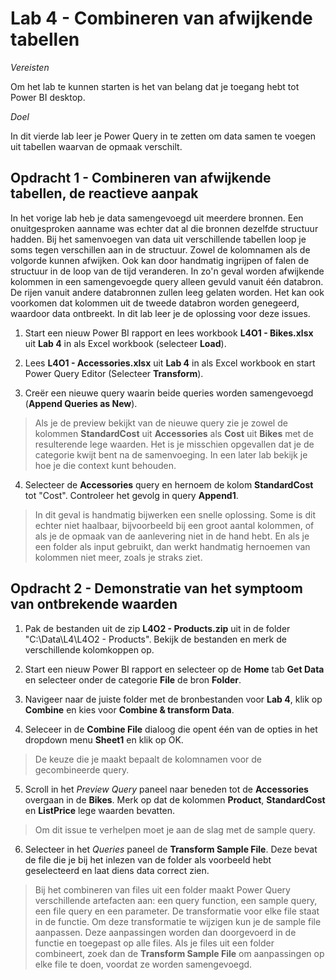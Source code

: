 # Lab 4 - Combineren van afwijkende tabellen

*Vereisten*

Om het lab te kunnen starten is het van belang dat je toegang hebt tot Power BI desktop.

*Doel*

In dit vierde lab leer je Power Query in te zetten om data samen te voegen uit tabellen waarvan de opmaak verschilt.

## Opdracht 1 - Combineren van afwijkende tabellen, de reactieve aanpak

In het vorige lab heb je data samengevoegd uit meerdere bronnen. 
Een onuitgesproken aanname was echter dat al die bronnen dezelfde structuur hadden.
Bij het samenvoegen van data uit verschillende tabellen loop je soms tegen verschillen aan in de structuur. 
Zowel de kolomnamen als de volgorde kunnen afwijken.
Ook kan door handmatig ingrijpen of falen de structuur in de loop van de tijd veranderen.
In zo'n geval worden afwijkende kolommen in een samengevoegde query alleen gevuld vanuit één databron.
De rijen vanuit andere databronnen zullen leeg gelaten worden.
Het kan ook voorkomen dat kolommen uit de tweede databron worden genegeerd, waardoor data ontbreekt.
In dit lab leer je de oplossing voor deze issues.


1. Start een nieuw Power BI rapport en lees workbook **L4O1 - Bikes.xlsx** uit **Lab 4** in als Excel workbook (selecteer **Load**).

2. Lees **L4O1 - Accessories.xlsx** uit **Lab 4** in als Excel workbook en start Power Query Editor (Selecteer **Transform**).

3. Creër een nieuwe query waarin beide queries worden samengevoegd (**Append Queries as New**).

> Als je de preview bekijkt van de nieuwe query zie je zowel de kolommen **StandardCost** uit **Accessories** als **Cost** uit **Bikes** met de resulterende lege waarden.
> Het is je misschien opgevallen dat je de categorie kwijt bent na de samenvoeging. 
> In een later lab bekijk je hoe je die context kunt behouden.

4. Selecteer de **Accessories** query en hernoem de kolom **StandardCost** tot "Cost". Controleer het gevolg in query **Append1**.

> In dit geval is handmatig bijwerken een snelle oplossing. 
> Some is dit echter niet haalbaar, bijvoorbeeld bij een groot aantal kolommen, of als je de opmaak van de aanlevering niet in de hand hebt. 
> En als je een folder als input gebruikt, dan werkt handmatig hernoemen van kolommen niet meer, zoals je straks ziet.

## Opdracht 2 - Demonstratie van het symptoom van ontbrekende waarden

1. Pak de bestanden uit de zip **L4O2 - Products.zip** uit in de folder "C:\Data\L4\L4O2 - Products\". Bekijk de bestanden en merk de verschillende kolomkoppen op.

2. Start een nieuw Power BI rapport en selecteer op de **Home** tab **Get Data** en selecteer onder de categorie **File** de bron **Folder**.

3. Navigeer naar de juiste folder met de bronbestanden voor **Lab 4**, klik op **Combine** en kies voor **Combine & transform Data**.

4. Seleceer in de **Combine File** dialoog die opent één van de opties in het dropdown menu **Sheet1** en klik op OK.

> De keuze die je maakt bepaalt de kolomnamen voor de gecombineerde query.

5. Scroll in het *Preview Query* paneel naar beneden tot de **Accessories** overgaan in de **Bikes**. Merk op dat de kolommen **Product**, **StandardCost** en **ListPrice** lege waarden bevatten.

> Om dit issue te verhelpen moet je aan de slag met de sample query. 

6. Selecteer in het *Queries* paneel de **Transform Sample File**. Deze bevat de file die je bij het inlezen van de folder als voorbeeld hebt geselecteerd en laat diens data correct zien.

> Bij het combineren van files uit een folder maakt Power Query verschillende artefacten aan: een query function, een sample query, een file query en een parameter.
> De transformatie voor elke file staat in de functie. Om deze transformatie te wijzigen kun je de sample file aanpassen. 
> Deze aanpassingen worden dan doorgevoerd in de functie en toegepast op alle files. 
> Als je files uit een folder combineert, zoek dan de **Transform Sample File** om aanpassingen op elke file te doen, voordat ze worden samengevoegd.


